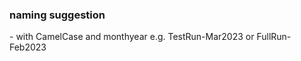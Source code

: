 ### naming suggestion

<name>-<date>
with <name> CamelCase and <date> monthyear
e.g.
TestRun-Mar2023
or
FullRun-Feb2023

